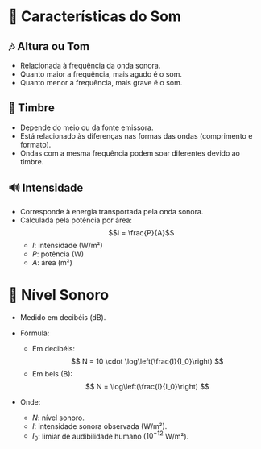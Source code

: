 # 🌊 **Características do Som**

## 🎶 Altura ou Tom
- Relacionada à frequência da onda sonora.
- Quanto maior a frequência, mais agudo é o som.
- Quanto menor a frequência, mais grave é o som.

## 🎷 Timbre
- Depende do meio ou da fonte emissora.
- Está relacionado às diferenças nas formas das ondas (comprimento e formato).
- Ondas com a mesma frequência podem soar diferentes devido ao timbre.

## 🔊 Intensidade
- Corresponde à energia transportada pela onda sonora.
- Calculada pela potência por área:
  $$I = \frac{P}{A}$$
  - $I$: intensidade (W/m²)
  - $P$: potência (W)
  - $A$: área (m²)

# 📢 **Nível Sonoro**

- Medido em decibéis (dB).
- Fórmula:
  - Em decibéis:
    $$
    N = 10 \cdot \log\left(\frac{I}{I_0}\right)
    $$
  - Em bels (B):
    $$
    N = \log\left(\frac{I}{I_0}\right)
    $$

- Onde:
  - $N$: nível sonoro.
  - $I$: intensidade sonora observada (W/m²).
  - $I_0$: limiar de audibilidade humano ($10^{-12}$ W/m²).
